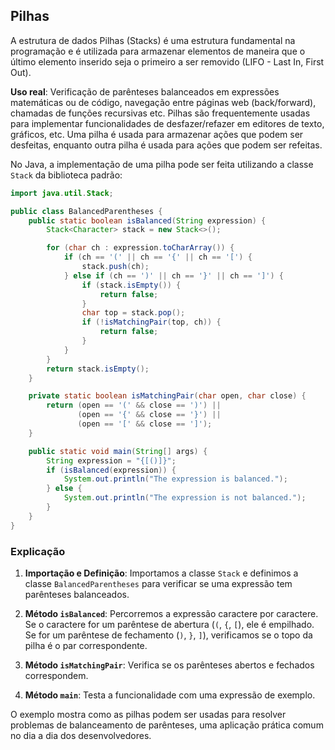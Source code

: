 ## Pilhas

A estrutura de dados Pilhas (Stacks) é uma estrutura fundamental na programação e é utilizada para armazenar elementos de maneira que o último elemento inserido seja o primeiro a ser removido (LIFO - Last In, First Out).

**Uso real**: Verificação de parênteses balanceados em expressões matemáticas ou de código, navegação entre páginas web (back/forward), chamadas de funções recursivas etc. Pilhas são frequentemente usadas para implementar funcionalidades de desfazer/refazer em editores de texto, gráficos, etc. Uma pilha é usada para armazenar ações que podem ser desfeitas, enquanto outra pilha é usada para ações que podem ser refeitas.

No Java, a implementação de uma pilha pode ser feita utilizando a classe `Stack` da biblioteca padrão:

```java
import java.util.Stack;

public class BalancedParentheses {
    public static boolean isBalanced(String expression) {
        Stack<Character> stack = new Stack<>();

        for (char ch : expression.toCharArray()) {
            if (ch == '(' || ch == '{' || ch == '[') {
                stack.push(ch);
            } else if (ch == ')' || ch == '}' || ch == ']') {
                if (stack.isEmpty()) {
                    return false;
                }
                char top = stack.pop();
                if (!isMatchingPair(top, ch)) {
                    return false;
                }
            }
        }
        return stack.isEmpty();
    }

    private static boolean isMatchingPair(char open, char close) {
        return (open == '(' && close == ')') ||
               (open == '{' && close == '}') ||
               (open == '[' && close == ']');
    }

    public static void main(String[] args) {
        String expression = "{[()]}";
        if (isBalanced(expression)) {
            System.out.println("The expression is balanced.");
        } else {
            System.out.println("The expression is not balanced.");
        }
    }
}
```

### Explicação

1. **Importação e Definição**: Importamos a classe `Stack` e definimos a classe `BalancedParentheses` para verificar se uma expressão tem parênteses balanceados.

2. **Método `isBalanced`**: Percorremos a expressão caractere por caractere. Se o caractere for um parêntese de abertura (`(`, `{`, `[`), ele é empilhado. Se for um parêntese de fechamento (`)`, `}`, `]`), verificamos se o topo da pilha é o par correspondente.

3. **Método `isMatchingPair`**: Verifica se os parênteses abertos e fechados correspondem.

4. **Método `main`**: Testa a funcionalidade com uma expressão de exemplo.

O exemplo mostra como as pilhas podem ser usadas para resolver problemas de balanceamento de parênteses, uma aplicação prática comum no dia a dia dos desenvolvedores.